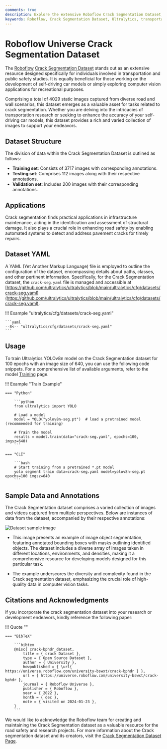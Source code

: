```yaml
---
comments: true
description: Explore the extensive Roboflow Crack Segmentation Dataset, perfect for transportation and public safety studies or self-driving car model development.
keywords: Roboflow, Crack Segmentation Dataset, Ultralytics, transportation safety, public safety, self-driving cars, computer vision, road safety, infrastructure maintenance, dataset
---
```


# Roboflow Universe Crack Segmentation Dataset

The [Roboflow](https://roboflow.com/?ref=ultralytics) [Crack Segmentation Dataset](https://universe.roboflow.com/university-bswxt/crack-bphdr) stands out as an extensive resource designed specifically for individuals involved in transportation and public safety studies. It is equally beneficial for those working on the development of self-driving car models or simply exploring computer vision applications for recreational purposes.

Comprising a total of 4029 static images captured from diverse road and wall scenarios, this dataset emerges as a valuable asset for tasks related to crack segmentation. Whether you are delving into the intricacies of transportation research or seeking to enhance the accuracy of your self-driving car models, this dataset provides a rich and varied collection of images to support your endeavors.

## Dataset Structure

The division of data within the Crack Segmentation Dataset is outlined as follows:

- **Training set**: Consists of 3717 images with corresponding annotations.
- **Testing set**: Comprises 112 images along with their respective annotations.
- **Validation set**: Includes 200 images with their corresponding annotations.

## Applications

Crack segmentation finds practical applications in infrastructure maintenance, aiding in the identification and assessment of structural damage. It also plays a crucial role in enhancing road safety by enabling automated systems to detect and address pavement cracks for timely repairs.

## Dataset YAML

A YAML (Yet Another Markup Language) file is employed to outline the configuration of the dataset, encompassing details about paths, classes, and other pertinent information. Specifically, for the Crack Segmentation dataset, the `crack-seg.yaml` file is managed and accessible at [https://github.com/ultralytics/ultralytics/blob/main/ultralytics/cfg/datasets/crack-seg.yaml](https://github.com/ultralytics/ultralytics/blob/main/ultralytics/cfg/datasets/crack-seg.yaml).

!!! Example "ultralytics/cfg/datasets/crack-seg.yaml"

    ```yaml
    --8<-- "ultralytics/cfg/datasets/crack-seg.yaml"
    ```

## Usage

To train Ultralytics YOLOv8n model on the Crack Segmentation dataset for 100 epochs with an image size of 640, you can use the following code snippets. For a comprehensive list of available arguments, refer to the model [Training](../../modes/train.md) page.

!!! Example "Train Example"

    === "Python"

        ```python
        from ultralytics import YOLO

        # Load a model
        model = YOLO("yolov8n-seg.pt")  # load a pretrained model (recommended for training)

        # Train the model
        results = model.train(data="crack-seg.yaml", epochs=100, imgsz=640)
        ```

    === "CLI"

        ```bash
        # Start training from a pretrained *.pt model
        yolo segment train data=crack-seg.yaml model=yolov8n-seg.pt epochs=100 imgsz=640
        ```

## Sample Data and Annotations

The Crack Segmentation dataset comprises a varied collection of images and videos captured from multiple perspectives. Below are instances of data from the dataset, accompanied by their respective annotations:

![Dataset sample image](https://github.com/RizwanMunawar/RizwanMunawar/assets/62513924/40ccc20a-9593-412f-b028-643d4a904d0e)

- This image presents an example of image object segmentation, featuring annotated bounding boxes with masks outlining identified objects. The dataset includes a diverse array of images taken in different locations, environments, and densities, making it a comprehensive resource for developing models designed for this particular task.

- The example underscores the diversity and complexity found in the Crack segmentation dataset, emphasizing the crucial role of high-quality data in computer vision tasks.

## Citations and Acknowledgments

If you incorporate the crack segmentation dataset into your research or development endeavors, kindly reference the following paper:

!!! Quote ""

    === "BibTeX"

        ```bibtex
        @misc{ crack-bphdr_dataset,
            title = { crack Dataset },
            type = { Open Source Dataset },
            author = { University },
            howpublished = { \url{ https://universe.roboflow.com/university-bswxt/crack-bphdr } },
            url = { https://universe.roboflow.com/university-bswxt/crack-bphdr },
            journal = { Roboflow Universe },
            publisher = { Roboflow },
            year = { 2022 },
            month = { dec },
            note = { visited on 2024-01-23 },
        }
        ```

We would like to acknowledge the Roboflow team for creating and maintaining the Crack Segmentation dataset as a valuable resource for the road safety and research projects. For more information about the Crack segmentation dataset and its creators, visit the [Crack Segmentation Dataset Page](https://universe.roboflow.com/university-bswxt/crack-bphdr).
